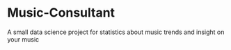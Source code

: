 # Music-Consultant
A small data science project for statistics about music trends and insight on your music
